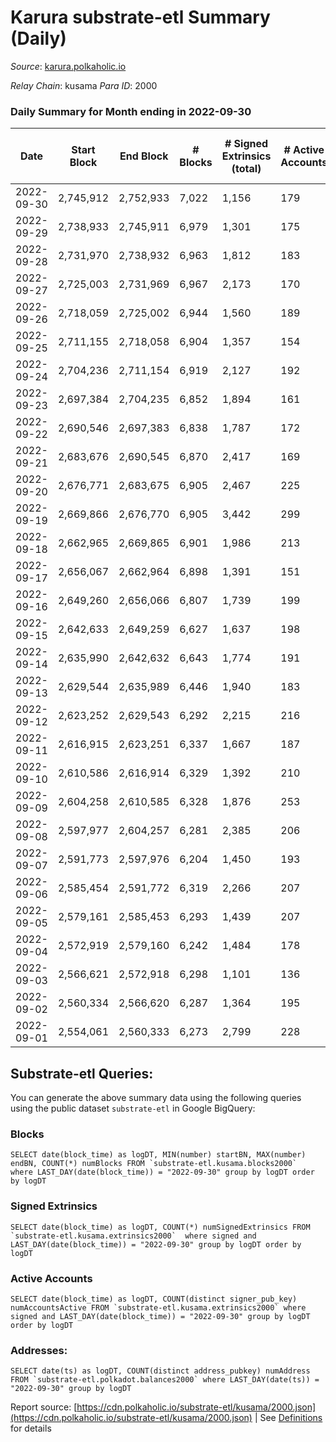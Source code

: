 # Karura substrate-etl Summary (Daily)

_Source_: [karura.polkaholic.io](https://karura.polkaholic.io)

*Relay Chain*: kusama
*Para ID*: 2000



### Daily Summary for Month ending in 2022-09-30


| Date | Start Block | End Block | # Blocks | # Signed Extrinsics (total) | # Active Accounts | # Passive | # New | # Addresses with Balances | # Events | # Transfers | # XCM Transfers In | # XCM Transfers Out |
| ---- | ----------- | --------- | -------- | --------------------------- | ----------------- | --------- | ----- | ------------------------- | -------- | ----------- | ------------------ | ------------------- |
| 2022-09-30 | 2,745,912 | 2,752,933 | 7,022  | 1,156 | 179 |  |  | 92,017 | 72,812 | 5,383 ($175,476.74) | 53 ($46,419.23) | 47 ($38,644.66) |
| 2022-09-29 | 2,738,933 | 2,745,911 | 6,979  | 1,301 | 175 |  |  |  | 73,643 | 5,376 ($396,438.02) | 77 ($76,463.62) | 105 ($174,452.45) |
| 2022-09-28 | 2,731,970 | 2,738,932 | 6,963  | 1,812 | 183 |  |  |  | 78,196 | 6,016 ($271,825.00) | 98 ($32,168.88) | 148 ($63,394.88) |
| 2022-09-27 | 2,725,003 | 2,731,969 | 6,967  | 2,173 | 170 |  |  |  | 80,102 | 6,177 ($624,979.67) | 108 ($70,813.91) | 116 ($117,869.00) |
| 2022-09-26 | 2,718,059 | 2,725,002 | 6,944  | 1,560 | 189 |  |  |  | 76,229 | 5,840 ($347,540.16) | 101 ($23,649.47) | 115 ($40,931.27) |
| 2022-09-25 | 2,711,155 | 2,718,058 | 6,904  | 1,357 | 154 |  |  |  | 73,267 | 5,422 ($257,797.87) | 77 ($31,788.11) | 67 ($24,115.68) |
| 2022-09-24 | 2,704,236 | 2,711,154 | 6,919  | 2,127 | 192 |  |  |  | 78,594 | 5,760 ($372,785.63) | 93 ($46,044.53) | 73 ($71,863.30) |
| 2022-09-23 | 2,697,384 | 2,704,235 | 6,852  | 1,894 | 161 |  |  |  | 76,503 | 5,675 ($286,361.59) | 100 ($42,356.22) | 116 ($47,654.26) |
| 2022-09-22 | 2,690,546 | 2,697,383 | 6,838  | 1,787 | 172 |  |  |  | 76,404 | 5,827 ($356,666.75) | 99 ($36,110.23) | 125 ($68,257.33) |
| 2022-09-21 | 2,683,676 | 2,690,545 | 6,870  | 2,417 | 169 |  |  |  | 82,981 | 6,856 ($805,030.49) | 148 ($129,520.20) | 162 ($136,576.18) |
| 2022-09-20 | 2,676,771 | 2,683,675 | 6,905  | 2,467 | 225 |  |  |  | 83,526 | 6,896 ($816,853.40) | 117 ($72,275.49) | 147 ($161,388.30) |
| 2022-09-19 | 2,669,866 | 2,676,770 | 6,905  | 3,442 | 299 |  |  | 91,815 | 92,905 | 8,123 ($2,540,882.32) | 155 ($69,455.74) | 177 ($191,524.25) |
| 2022-09-18 | 2,662,965 | 2,669,865 | 6,901  | 1,986 | 213 |  |  | 91,796 | 78,582 | 6,006 ($822,828.55) | 127 ($136,630.04) | 119 ($219,660.15) |
| 2022-09-17 | 2,656,067 | 2,662,964 | 6,898  | 1,391 | 151 |  |  | 91,771 | 73,298 | 5,399 ($591,373.61) | 62 ($93,219.10) | 68 ($110,305.52) |
| 2022-09-16 | 2,649,260 | 2,656,066 | 6,807  | 1,739 | 199 |  |  | 91,761 | 76,592 | 5,981 ($384,173.51) | 143 ($37,363.34) | 123 ($65,697.63) |
| 2022-09-15 | 2,642,633 | 2,649,259 | 6,627  | 1,637 | 198 |  |  | 91,745 | 74,371 | 5,890 ($715,481.28) | 116 ($60,241.06) | 105 ($104,513.22) |
| 2022-09-14 | 2,635,990 | 2,642,632 | 6,643  | 1,774 | 191 |  |  | 91,726 | 75,698 | 6,151 ($626,181.94) | 85 ($25,387.74) | 77 ($106,163.61) |
| 2022-09-13 | 2,629,544 | 2,635,989 | 6,446  | 1,940 | 183 |  |  |  | 74,446 | 5,788 ($672,957.91) | 111 ($68,594.99) | 109 ($57,677.90) |
| 2022-09-12 | 2,623,252 | 2,629,543 | 6,292  | 2,215 | 216 |  |  |  | 75,331 | 6,053 ($1,115,778.63) | 97 ($93,200.76) | 145 ($279,253.88) |
| 2022-09-11 | 2,616,915 | 2,623,251 | 6,337  | 1,667 | 187 |  |  |  | 71,037 | 5,477 ($1,222,232.24) | 87 ($50,211.70) | 93 ($64,119.01) |
| 2022-09-10 | 2,610,586 | 2,616,914 | 6,329  | 1,392 | 210 |  |  |  | 68,439 | 5,052 ($280,409.03) | 85 ($168,059.88) | 96 ($253,216.97) |
| 2022-09-09 | 2,604,258 | 2,610,585 | 6,328  | 1,876 | 253 |  |  |  | 73,694 | 5,938 ($450,171.58) | 86 ($45,450.17) | 131 ($97,489.56) |
| 2022-09-08 | 2,597,977 | 2,604,257 | 6,281  | 2,385 | 206 |  |  | 91,653 | 76,748 | 6,271 ($1,164,663.31) | 93 ($153,463.03) | 140 ($225,875.88) |
| 2022-09-07 | 2,591,773 | 2,597,976 | 6,204  | 1,450 | 193 |  |  | 91,642 | 67,997 | 5,101 ($494,351.89) | 80 ($251,414.68) | 114 ($344,374.51) |
| 2022-09-06 | 2,585,454 | 2,591,772 | 6,319  | 2,266 | 207 |  |  | 91,640 | 76,310 | 6,048 ($833,159.21) | 149 ($184,409.66) | 179 ($284,569.19) |
| 2022-09-05 | 2,579,161 | 2,585,453 | 6,293  | 1,439 | 207 |  |  | 91,625 | 69,595 | 5,422 ($578,985.35) | 80 ($43,228.09) | 102 ($75,305.69) |
| 2022-09-04 | 2,572,919 | 2,579,160 | 6,242  | 1,484 | 178 |  |  | 91,607 | 68,329 | 5,096 ($391,826.07) | 78 ($22,665.60) | 64 ($42,915.12) |
| 2022-09-03 | 2,566,621 | 2,572,918 | 6,298  | 1,101 | 136 |  |  | 91,598 | 65,512 | 4,748 ($485,039.23) | 42 ($29,655.85) | 72 ($65,255.31) |
| 2022-09-02 | 2,560,334 | 2,566,620 | 6,287  | 1,364 | 195 |  |  | 91,579 | 67,999 | 5,095 ($635,155.15) | 70 ($66,521.42) | 88 ($113,140.99) |
| 2022-09-01 | 2,554,061 | 2,560,333 | 6,273  | 2,799 | 228 |  |  | 91,569 | 76,337 | 5,454 ($485,813.01) | 97 ($266,859.89) | 108 ($400,970.96) |

## Substrate-etl Queries:
You can generate the above summary data using the following queries using the public dataset `substrate-etl` in Google BigQuery:


### Blocks
```
SELECT date(block_time) as logDT, MIN(number) startBN, MAX(number) endBN, COUNT(*) numBlocks FROM `substrate-etl.kusama.blocks2000`  where LAST_DAY(date(block_time)) = "2022-09-30" group by logDT order by logDT
```


### Signed Extrinsics
```
SELECT date(block_time) as logDT, COUNT(*) numSignedExtrinsics FROM `substrate-etl.kusama.extrinsics2000`  where signed and LAST_DAY(date(block_time)) = "2022-09-30" group by logDT order by logDT
```


### Active Accounts
```
SELECT date(block_time) as logDT, COUNT(distinct signer_pub_key) numAccountsActive FROM `substrate-etl.kusama.extrinsics2000` where signed and LAST_DAY(date(block_time)) = "2022-09-30" group by logDT order by logDT
```


### Addresses:
```
SELECT date(ts) as logDT, COUNT(distinct address_pubkey) numAddress FROM `substrate-etl.polkadot.balances2000` where LAST_DAY(date(ts)) = "2022-09-30" group by logDT
```



Report source: [https://cdn.polkaholic.io/substrate-etl/kusama/2000.json](https://cdn.polkaholic.io/substrate-etl/kusama/2000.json) | See [Definitions](/DEFINITIONS.md) for details
